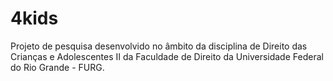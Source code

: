 # 4kids
Projeto de pesquisa desenvolvido no âmbito da disciplina de Direito das Crianças e Adolescentes II da Faculdade de Direito da Universidade Federal do Rio Grande - FURG.

